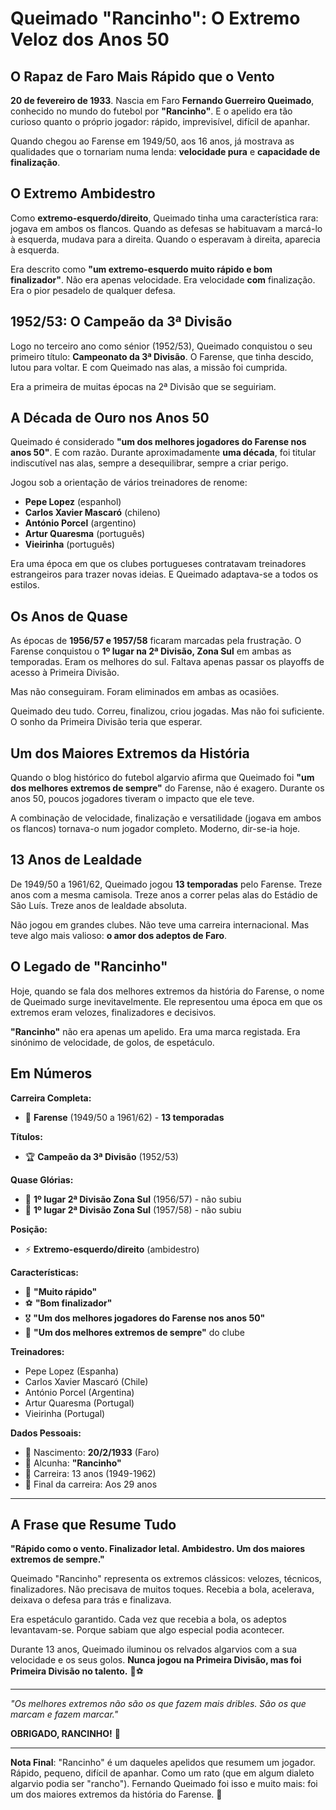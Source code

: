 # Queimado "Rancinho": O Extremo Veloz dos Anos 50

## O Rapaz de Faro Mais Rápido que o Vento

**20 de fevereiro de 1933**. Nascia em Faro **Fernando Guerreiro Queimado**, conhecido no mundo do futebol por **"Rancinho"**. E o apelido era tão curioso quanto o próprio jogador: rápido, imprevisível, difícil de apanhar.

Quando chegou ao Farense em 1949/50, aos 16 anos, já mostrava as qualidades que o tornariam numa lenda: **velocidade pura** e **capacidade de finalização**.

## O Extremo Ambidestro

Como **extremo-esquerdo/direito**, Queimado tinha uma característica rara: jogava em ambos os flancos. Quando as defesas se habituavam a marcá-lo à esquerda, mudava para a direita. Quando o esperavam à direita, aparecia à esquerda.

Era descrito como **"um extremo-esquerdo muito rápido e bom finalizador"**. Não era apenas velocidade. Era velocidade **com** finalização. Era o pior pesadelo de qualquer defesa.

## 1952/53: O Campeão da 3ª Divisão

Logo no terceiro ano como sénior (1952/53), Queimado conquistou o seu primeiro título: **Campeonato da 3ª Divisão**. O Farense, que tinha descido, lutou para voltar. E com Queimado nas alas, a missão foi cumprida.

Era a primeira de muitas épocas na 2ª Divisão que se seguiriam.

## A Década de Ouro nos Anos 50

Queimado é considerado **"um dos melhores jogadores do Farense nos anos 50"**. E com razão. Durante aproximadamente **uma década**, foi titular indiscutível nas alas, sempre a desequilibrar, sempre a criar perigo.

Jogou sob a orientação de vários treinadores de renome:
- **Pepe Lopez** (espanhol)
- **Carlos Xavier Mascaró** (chileno)
- **António Porcel** (argentino)
- **Artur Quaresma** (português)
- **Vieirinha** (português)

Era uma época em que os clubes portugueses contratavam treinadores estrangeiros para trazer novas ideias. E Queimado adaptava-se a todos os estilos.

## Os Anos de Quase

As épocas de **1956/57 e 1957/58** ficaram marcadas pela frustração. O Farense conquistou o **1º lugar na 2ª Divisão, Zona Sul** em ambas as temporadas. Eram os melhores do sul. Faltava apenas passar os playoffs de acesso à Primeira Divisão.

Mas não conseguiram. Foram eliminados em ambas as ocasiões.

Queimado deu tudo. Correu, finalizou, criou jogadas. Mas não foi suficiente. O sonho da Primeira Divisão teria que esperar.

## Um dos Maiores Extremos da História

Quando o blog histórico do futebol algarvio afirma que Queimado foi **"um dos melhores extremos de sempre"** do Farense, não é exagero. Durante os anos 50, poucos jogadores tiveram o impacto que ele teve.

A combinação de velocidade, finalização e versatilidade (jogava em ambos os flancos) tornava-o num jogador completo. Moderno, dir-se-ia hoje.

## 13 Anos de Lealdade

De 1949/50 a 1961/62, Queimado jogou **13 temporadas** pelo Farense. Treze anos com a mesma camisola. Treze anos a correr pelas alas do Estádio de São Luís. Treze anos de lealdade absoluta.

Não jogou em grandes clubes. Não teve uma carreira internacional. Mas teve algo mais valioso: **o amor dos adeptos de Faro**.

## O Legado de "Rancinho"

Hoje, quando se fala dos melhores extremos da história do Farense, o nome de Queimado surge inevitavelmente. Ele representou uma época em que os extremos eram velozes, finalizadores e decisivos.

**"Rancinho"** não era apenas um apelido. Era uma marca registada. Era sinónimo de velocidade, de golos, de espetáculo.

## Em Números

**Carreira Completa:**
- 🎽 **Farense** (1949/50 a 1961/62) - **13 temporadas**

**Títulos:**
- 🏆 **Campeão da 3ª Divisão** (1952/53)

**Quase Glórias:**
- 🥈 **1º lugar 2ª Divisão Zona Sul** (1956/57) - não subiu
- 🥈 **1º lugar 2ª Divisão Zona Sul** (1957/58) - não subiu

**Posição:**
- ⚡ **Extremo-esquerdo/direito** (ambidestro)

**Características:**
- 🏃 **"Muito rápido"**
- ⚽ **"Bom finalizador"**
- 🎖️ **"Um dos melhores jogadores do Farense nos anos 50"**
- 🌟 **"Um dos melhores extremos de sempre"** do clube

**Treinadores:**
- Pepe Lopez (Espanha)
- Carlos Xavier Mascaró (Chile)
- António Porcel (Argentina)
- Artur Quaresma (Portugal)
- Vieirinha (Portugal)

**Dados Pessoais:**
- 📅 Nascimento: **20/2/1933** (Faro)
- 👤 Alcunha: **"Rancinho"**
- 🏃 Carreira: 13 anos (1949-1962)
- 🎂 Final da carreira: Aos 29 anos

---

## A Frase que Resume Tudo

**"Rápido como o vento. Finalizador letal. Ambidestro. Um dos maiores extremos de sempre."**

Queimado "Rancinho" representa os extremos clássicos: velozes, técnicos, finalizadores. Não precisava de muitos toques. Recebia a bola, acelerava, deixava o defesa para trás e finalizava.

Era espetáculo garantido. Cada vez que recebia a bola, os adeptos levantavam-se. Porque sabiam que algo especial podia acontecer.

Durante 13 anos, Queimado iluminou os relvados algarvios com a sua velocidade e os seus golos. **Nunca jogou na Primeira Divisão, mas foi Primeira Divisão no talento.** 🦁⚽

---

*"Os melhores extremos não são os que fazem mais dribles. São os que marcam e fazem marcar."*

**OBRIGADO, RANCINHO!** 🙏

---

**Nota Final**: "Rancinho" é um daqueles apelidos que resumem um jogador. Rápido, pequeno, difícil de apanhar. Como um rato (que em algum dialeto algarvio podia ser "rancho"). Fernando Queimado foi isso e muito mais: foi um dos maiores extremos da história do Farense. 🦁

